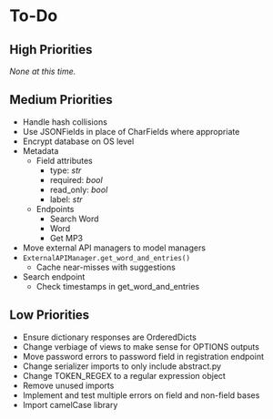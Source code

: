 # To-Do

## High Priorities

_None at this time._

## Medium Priorities

- Handle hash collisions
- Use JSONFields in place of CharFields where appropriate
- Encrypt database on OS level
- Metadata
  - Field attributes
    - type: _str_
    - required: _bool_
    - read\_only: _bool_
    - label: _str_
  - Endpoints
    - Search Word
    - Word
    - Get MP3
- Move external API managers to model managers
- `ExternalAPIManager.get_word_and_entries()`
  - Cache near-misses with suggestions
- Search endpoint
  - Check timestamps in get_word_and_entries

## Low Priorities

- Ensure dictionary responses are OrderedDicts
- Change verbiage of views to make sense for OPTIONS outputs
- Move password errors to password field in registration endpoint
- Change serializer imports to only include abstract.py
- Change TOKEN_REGEX to a regular expression object
- Remove unused imports
- Implement and test multiple errors on field and non-field bases
- Import camelCase library
